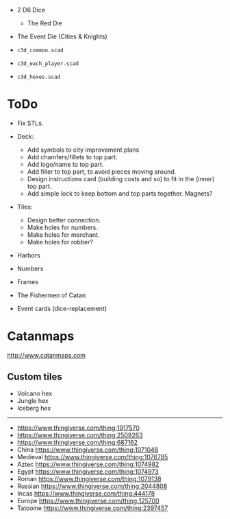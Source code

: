- 2 D6 Dice
  - The Red Die
- The Event Die (Cities & Knights)

- `c3d_common.scad`
- `c3d_each_player.scad`
- `c3d_hexes.scad`

# ToDo

- Fix STLs.
- Deck:
  - Add symbols to city improvement plans
  - Add chamfers/fillets to top part.
  - Add logo/name to top part.
  - Add filler to top part, to avoid pieces moving around.
  - Design instructions card (building costs and so) to fit in the (inner) top part.
  - Add simple lock to keep bottom and top parts together. Magnets?
- Tiles:
  - Design better connection.
  - Make holes for numbers.
  - Make holes for merchant.
  - Make holes for robber?
- Harbors
- Numbers

- Frames
- The Fishermen of Catan
- Event cards (dice-replacement)

# Catanmaps

http://www.catanmaps.com

## Custom tiles

- Volcano hex
- Jungle hex
- Iceberg hex

---

- https://www.thingiverse.com/thing:1917570
- https://www.thingiverse.com/thing:2509263
- https://www.thingiverse.com/thing:687162
- China https://www.thingiverse.com/thing:1071048
- Medieval https://www.thingiverse.com/thing:1076785
- Aztec https://www.thingiverse.com/thing:1074982
- Egypt https://www.thingiverse.com/thing:1074973
- Roman https://www.thingiverse.com/thing:1079138
- Russian https://www.thingiverse.com/thing:2044808
- Incas https://www.thingiverse.com/thing:444178
- Europe https://www.thingiverse.com/thing:125700
- Tatooine https://www.thingiverse.com/thing:2397457
